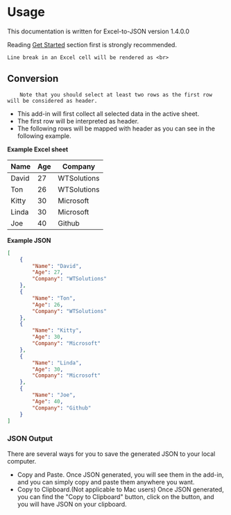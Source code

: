 # Usage

This documentation is written for Excel-to-JSON version 1.4.0.0

Reading [Get Started](getstarted.md) section first is strongly recommended.

    Line break in an Excel cell will be rendered as <br>
 <a name="Conversiontypes"></a> 
## Conversion

		Note that you should select at least two rows as the first row will be considered as header.
  

* This add-in will first collect all selected data in the active sheet.
* The first row will be interpreted as header.
* The following rows will be mapped with header as you can see in the following example.

**Example Excel sheet**


|Name|Age|Company|
|---|---|---|
|David|27|WTSolutions|
|Ton|26|WTSolutions|
|Kitty|30|Microsoft|
|Linda|30|Microsoft|
|Joe|40|Github|


**Example JSON**

```json
[
    {
        "Name": "David",
        "Age": 27,
        "Company": "WTSolutions"
    },
    {
        "Name": "Ton",
        "Age": 26,
        "Company": "WTSolutions"
    },
    {
        "Name": "Kitty",
        "Age": 30,
        "Company": "Microsoft"
    },
    {
        "Name": "Linda",
        "Age": 30,
        "Company": "Microsoft"
    },
    {
        "Name": "Joe",
        "Age": 40,
        "Company": "Github"
    }
]
```



<a name="jsonOutput"></a>
### JSON Output

There are several ways for you to save the generated JSON to your local computer.

* Copy and Paste. Once JSON generated, you will see them in the add-in, and you can simply copy and paste them anywhere you want.
* Copy to Clipboard.(Not applicable to Mac users) Once JSON generated, you can find the "Copy to Clipboard" button, click on the button, and you will have JSON on your clipboard.